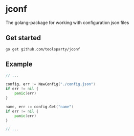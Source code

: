 # jconf

The golang-package for working with configuration json files

## Get started

```
go get github.com/toolsparty/jconf
```

## Example

```go
// ...

config, err := NewConfig("./config.json")
if err != nil {
	panic(err)
}

name, err := config.Get("name")
if err != nil {
	panic(err)
}

// ...
```